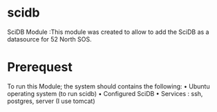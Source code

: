 # scidb
SciDB Module 
:This module was created to allow to add the SciDB as a datasource for 52 North SOS. 

# Prerequest
To run this Module; the system should contains the following:
•	Ubuntu operating system  (to run scidb)
•	Configured SciDB
•	Services : ssh, postgres, server (I use tomcat)




